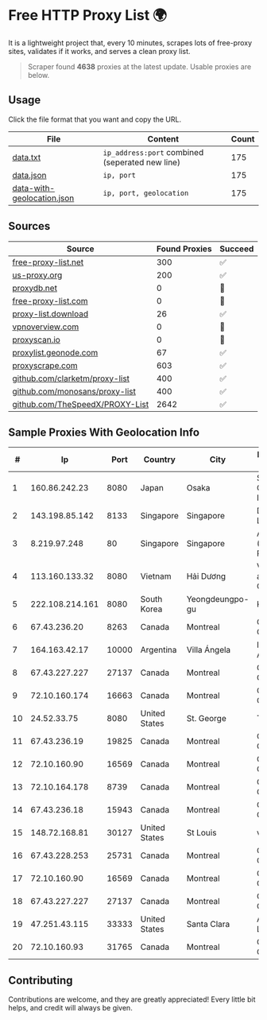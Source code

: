 
# Free HTTP Proxy List 🌍

It is a lightweight project that, every 10 minutes, scrapes lots of free-proxy sites, validates if it works, and serves a clean proxy list.


> Scraper found **4638** proxies at the latest update. Usable proxies are below.

## Usage

Click the file format that you want and copy the URL.


|File|Content|Count|
|----|-------|-----|
|[data.txt](https://raw.githubusercontent.com/themiralay/Proxy-List-World/master/data.txt)|`ip_address:port` combined (seperated new line)|175|
|[data.json](https://raw.githubusercontent.com/themiralay/Proxy-List-World/master/data.json)|`ip, port`|175|
|[data-with-geolocation.json](https://raw.githubusercontent.com/themiralay/Proxy-List-World/master/data-with-geolocation.json)|`ip, port, geolocation`|175|

## Sources

|Source|Found Proxies|Succeed|
|------|-------------|-------|
|[free-proxy-list.net](https://free-proxy-list.net)|300|✅|
|[us-proxy.org](https://www.us-proxy.org)|200|✅|
|[proxydb.net](http://proxydb.net)|0|🚫|
|[free-proxy-list.com](https://free-proxy-list.com/?page=&port=&type%5B%5D=http&type%5B%5D=https&up_time=0&search=Search)|0|🚫|
|[proxy-list.download](https://www.proxy-list.download/HTTP)|26|✅|
|[vpnoverview.com](https://vpnoverview.com/privacy/anonymous-browsing/free-proxy-servers)|0|🚫|
|[proxyscan.io](https://www.proxyscan.io)|0|🚫|
|[proxylist.geonode.com](https://proxylist.geonode.com/api/proxy-list?limit=300&page=1&sort_by=lastChecked&sort_type=desc&protocols=http,https)|67|✅|
|[proxyscrape.com](https://api.proxyscrape.com/v2/?request=displayproxies&protocol=http&timeout=10000&country=all&ssl=all&anonymity=all)|603|✅|
|[github.com/clarketm/proxy-list](https://raw.githubusercontent.com/clarketm/proxy-list/master/proxy-list-raw.txt)|400|✅|
|[github.com/monosans/proxy-list](https://raw.githubusercontent.com/monosans/proxy-list/main/proxies/http.txt)|400|✅|
|[github.com/TheSpeedX/PROXY-List](https://raw.githubusercontent.com/TheSpeedX/PROXY-List/master/http.txt)|2642|✅|


## Sample Proxies With Geolocation Info

|#|Ip|Port|Country|City|Internet Service Provider|
|-|--|----|-------|----|-------------------------|
|1|160.86.242.23|8080|Japan|Osaka|Sony Network Communications Inc|
|2|143.198.85.142|8133|Singapore|Singapore|DigitalOcean, LLC|
|3|8.219.97.248|80|Singapore|Singapore|Alibaba Cloud (Singapore) Private Limited|
|4|113.160.133.32|8080|Vietnam|Hải Dương|VietNam Post and Telecom Corporation|
|5|222.108.214.161|8080|South Korea|Yeongdeungpo-gu|Korea Telecom|
|6|67.43.236.20|8263|Canada|Montreal|GloboTech Communications|
|7|164.163.42.17|10000|Argentina|Villa Ángela|Interret Villa Angela SRL|
|8|67.43.227.227|27137|Canada|Montreal|GloboTech Communications|
|9|72.10.160.174|16663|Canada|Montreal|GloboTech Communications|
|10|24.52.33.75|8080|United States|St. George|TDS TELECOM|
|11|67.43.236.19|19825|Canada|Montreal|GloboTech Communications|
|12|72.10.160.90|16569|Canada|Montreal|GloboTech Communications|
|13|72.10.164.178|8739|Canada|Montreal|GloboTech Communications|
|14|67.43.236.18|15943|Canada|Montreal|GloboTech Communications|
|15|148.72.168.81|30127|United States|St Louis|velia.net|
|16|67.43.228.253|25731|Canada|Montreal|GloboTech Communications|
|17|72.10.160.90|16569|Canada|Montreal|GloboTech Communications|
|18|67.43.227.227|27137|Canada|Montreal|GloboTech Communications|
|19|47.251.43.115|33333|United States|Santa Clara|Alibaba Cloud LLC|
|20|72.10.160.93|31765|Canada|Montreal|GloboTech Communications|



## Contributing

Contributions are welcome, and they are greatly appreciated! Every
little bit helps, and credit will always be given.

